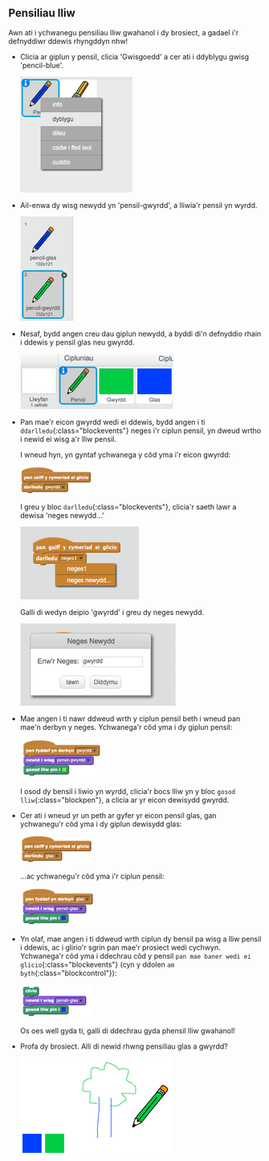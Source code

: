 ## Pensiliau lliw

Awn ati i ychwanegu pensiliau lliw gwahanol i dy brosiect, a gadael i'r defnyddiwr ddewis rhyngddyn nhw!

+ Clicia ar giplun y pensil, clicia 'Gwisgoedd' a cer ati i ddyblygu gwisg 'pencil-blue'.

	![screenshot](images/paint-blue-duplicate.png)

+ Ail-enwa dy wisg newydd yn 'pensil-gwyrdd', a lliwia'r pensil yn wyrdd.

	![screenshot](images/paint-pencil-green.png)

+ Nesaf, bydd angen creu dau giplun newydd, a byddi di'n defnyddio rhain i ddewis y pensil glas neu gwyrdd.

	![screenshot](images/paint-selectors.png)

+ Pan mae'r eicon gwyrdd wedi ei ddewis, bydd angen i ti `ddarlledu`{:class="blockevents"} neges i'r ciplun pensil, yn dweud wrtho i newid ei wisg a'r lliw pensil.

	I wneud hyn, yn gyntaf ychwanega y côd yma i'r eicon gwyrdd:

	![screenshot](images/screenshot2.png)

	I greu y bloc `darlledu`{:class="blockevents"}, clicia'r saeth lawr a dewisa 'neges newydd...'

	![screenshot](images/paint-broadcast.png)

	Galli di wedyn deipio 'gwyrdd' i greu dy neges newydd.

	![screenshot](images/paint-green-message.png)

+ Mae angen i ti nawr ddweud wrth y ciplun pensil beth i wneud pan mae'n derbyn y neges. Ychwanega'r côd yma i dy giplun pensil:

	![screenshot](images/screenshot3.png)

	I osod dy bensil i liwio yn wyrdd, clicia'r bocs lliw yn y bloc `gosod lliw`{:class="blockpen"}, a clicia ar yr eicon dewisydd gwyrdd.

+ Cer ati i wneud yr un peth ar gyfer yr eicon pensil glas, gan ychwanegu'r côd yma i dy giplun dewisydd glas:
	
  ![screenshot](images/screenshot4.png)
  
	...ac ychwanegu'r côd yma i'r ciplun pensil: 

  ![screenshot](images/screenshot5.png)

+ Yn olaf, mae angen i ti ddweud wrth ciplun dy bensil pa wisg a lliw pensil i ddewis, ac i glirio'r sgrin pan mae'r prosiect wedi cychwyn. Ychwanega'r côd yma i ddechrau côd y pensil `pan mae baner wedi ei glicio`{:class="blockevents"} (cyn y ddolen `am byth`{:class="blockcontrol"}):

  ![screenshot](images/screenshot6.png)

	Os oes well gyda ti, galli di ddechrau gyda phensil lliw gwahanol!

+ Profa dy brosiect. Alli di newid rhwng pensiliau glas a gwyrdd?

	![screenshot](images/paint-pens-test.png)



